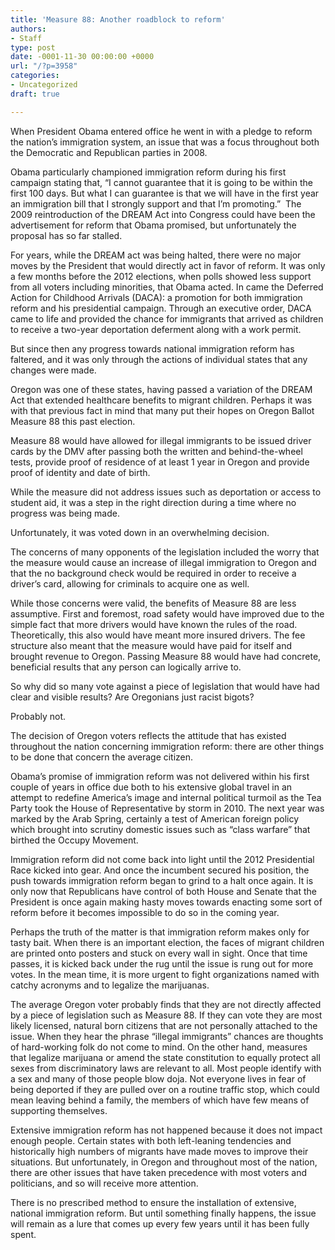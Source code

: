 ```yaml
---
title: 'Measure 88: Another roadblock to reform'
authors:
- Staff
type: post
date: -0001-11-30 00:00:00 +0000
url: "/?p=3958"
categories:
- Uncategorized
draft: true

---
```

When President Obama entered office he went in with a pledge to reform the nation’s immigration system, an issue that was a focus throughout both the Democratic and Republican parties in 2008.

Obama particularly championed immigration reform during his first campaign stating that, “I cannot guarantee that it is going to be within the first 100 days. But what I can guarantee is that we will have in the first year an immigration bill that I strongly support and that I’m promoting.”  The 2009 reintroduction of the DREAM Act into Congress could have been the advertisement for reform that Obama promised, but unfortunately the proposal has so far stalled.

For years, while the DREAM act was being halted, there were no major moves by the President that would directly act in favor of reform. It was only a few months before the 2012 elections, when polls showed less support from all voters including minorities, that Obama acted. In came the Deferred Action for Childhood Arrivals (DACA): a promotion for both immigration reform and his presidential campaign. Through an executive order, DACA came to life and provided the chance for immigrants that arrived as children to receive a two-year deportation deferment along with a work permit.

But since then any progress towards national immigration reform has faltered, and it was only through the actions of individual states that any changes were made.

Oregon was one of these states, having passed a variation of the DREAM Act that extended healthcare benefits to migrant children. Perhaps it was with that previous fact in mind that many put their hopes on Oregon Ballot Measure 88 this past election.

Measure 88 would have allowed for illegal immigrants to be issued driver cards by the DMV after passing both the written and behind-the-wheel tests, provide proof of residence of at least 1 year in Oregon and provide proof of identity and date of birth.

While the measure did not address issues such as deportation or access to student aid, it was a step in the right direction during a time where no progress was being made.

Unfortunately, it was voted down in an overwhelming decision.

The concerns of many opponents of the legislation included the worry that the measure would cause an increase of illegal immigration to Oregon and that the no background check would be required in order to receive a driver’s card, allowing for criminals to acquire one as well.

While those concerns were valid, the benefits of Measure 88 are less assumptive. First and foremost, road safety would have improved due to the simple fact that more drivers would have known the rules of the road. Theoretically, this also would have meant more insured drivers. The fee structure also meant that the measure would have paid for itself and brought revenue to Oregon. Passing Measure 88 would have had concrete, beneficial results that any person can logically arrive to.

So why did so many vote against a piece of legislation that would have had clear and visible results? Are Oregonians just racist bigots?

Probably not.

The decision of Oregon voters reflects the attitude that has existed throughout the nation concerning immigration reform: there are other things to be done that concern the average citizen.

Obama’s promise of immigration reform was not delivered within his first couple of years in office due both to his extensive global travel in an attempt to redefine America’s image and internal political turmoil as the Tea Party took the House of Representative by storm in 2010. The next year was marked by the Arab Spring, certainly a test of American foreign policy which brought into scrutiny domestic issues such as “class warfare” that birthed the Occupy Movement.

Immigration reform did not come back into light until the 2012 Presidential Race kicked into gear. And once the incumbent secured his position, the push towards immigration reform began to grind to a halt once again. It is only now that Republicans have control of both House and Senate that the President is once again making hasty moves towards enacting some sort of reform before it becomes impossible to do so in the coming year.

Perhaps the truth of the matter is that immigration reform makes only for tasty bait. When there is an important election, the faces of migrant children are printed onto posters and stuck on every wall in sight. Once that time passes, it is kicked back under the rug until the issue is rung out for more votes. In the mean time, it is more urgent to fight organizations named with catchy acronyms and to legalize the marijuanas.

The average Oregon voter probably finds that they are not directly affected by a piece of legislation such as Measure 88. If they can vote they are most likely licensed, natural born citizens that are not personally attached to the issue. When they hear the phrase “illegal immigrants” chances are thoughts of hard-working folk do not come to mind. On the other hand, measures that legalize marijuana or amend the state constitution to equally protect all sexes from discriminatory laws are relevant to all. Most people identify with a sex and many of those people blow doja. Not everyone lives in fear of being deported if they are pulled over on a routine traffic stop, which could mean leaving behind a family, the members of which have few means of supporting themselves.

Extensive immigration reform has not happened because it does not impact enough people. Certain states with both left-leaning tendencies and historically high numbers of migrants have made moves to improve their situations. But unfortunately, in Oregon and throughout most of the nation, there are other issues that have taken precedence with most voters and politicians, and so will receive more attention.

There is no prescribed method to ensure the installation of extensive, national immigration reform. But until something finally happens, the issue will remain as a lure that comes up every few years until it has been fully spent.